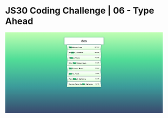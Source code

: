 # JS30 Coding Challenge | 06 - Type Ahead

![screencapture of type ahead](images/screencapture.png)
